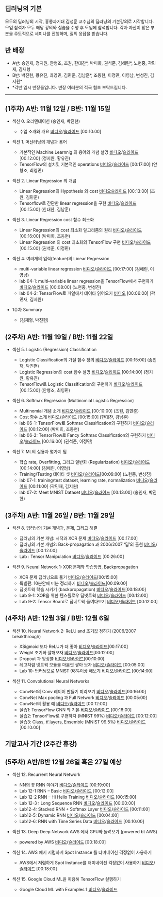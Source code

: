 
## 딥러닝의 기본 
모두의 딥러닝의 시작, 홍콩과기대 김성훈 교수님의 딥러닝의 기본강의로 시작합니다.
모임 참석자 모두 해당 강의와 실습을 수행 후 모임에 참석합니다.
각자 자신이 맡은 부분을 주도적으로 세미나를 진행하며, 질의 응답을 받습니다.

## 반 배정
- A반: 송인재, 정지원, 안형조, 조원, 한대찬*, 박미희, 권석준, 김해린*, 노현중, 곽민재, 김재형 
- B반: 박진현, 황유진, 최영민, 김민준, 김남훈*, 조동현, 이정민, 이영남, 변성진, 김지원*
- *각반 임시 반장들입니다. 반장 여러분의 적극 협조 부탁드립니다.


----

## (1주차) A반: 11월 12일 / B반: 11월 15일

- 섹션 0. 오리엔테이션 (송인재, 박진현)
    - 수업 소개와 개요	[비디오](https://www.youtube.com/watch?v=BS6O0zOGX4E)/[슬라이드](https://hunkim.github.io/ml/lec0.pdf) [00:10:00]

- 섹션 1. 머신러닝의 개념과 용어
    - 기본적인 Machine Learnnig 의 용어와 개념 설명	[비디오](https://www.youtube.com/watch?v=qPMeuL2LIqY)/[슬라이드](https://hunkim.github.io/ml/lec1.pdf) [00:12:00] (정지원, 황유진)
    - TensorFlow의 설치및 기본적인 operations [비디오](https://youtu.be/-57Ne86Ia8w)/[슬라이드](https://docs.google.com/presentation/d/137IlT2N3AYcclqxNuc8j9RDrIeHiYkSZ5JPg_vg9Jqk/edit#slide=id.g1d115b0ec5_0_215) [00:17:00] (안형조, 최영민)

- 섹션 2. Linear Regression 의 개념
    - Linear Regression의 Hypothesis 와 cost [비디오](https://www.youtube.com/watch?v=Hax03rCn3UI)[슬라이드](https://hunkim.github.io/ml/lec2.pdf) [00:13:00] (조원, 김민준)
    - Tensorflow로 간단한 linear regression을 구현 [비디오](https://youtu.be/mQGwjrStQgg)/[슬라이드](https://docs.google.com/presentation/d/12raZrY3d244q6jGuC7EykeSPzjP1-FqofMiNlx5Q52o) [00:15:00] (한대찬, 김남훈)

- 섹션 3. Linear Regression cost 함수 최소화 
    - Linear Regression의 cost 최소화 알고리즘의 원리	[비디오](https://www.youtube.com/watch?v=TxIVr-nk1so)/[슬라이드](https://hunkim.github.io/ml/lec3.pdf) [00:16:00] (박미희, 조동현)
    - Linear Regression 의 cost 최소화의 TensorFlow 구현 [비디오](https://youtu.be/Y0EF9VqRuEA)/[슬라이드](https://docs.google.com/presentation/d/1Az_ulisKyBH7hVNrQmN_3HyrX1sAxUMqXQvvtaRGYl4) [00:15:00] (권석준, 이정민)

- 섹션 4. 여러개의 입력(feature)의 Linear Regression
    - multi-variable linear regression [비디오](https://youtu.be/kPxpJY6fRkY)/[슬라이드](https://docs.google.com/presentation/d/1bHVxjCVvRKjCgtf6OMmxe35nR65LnsERoWSefWscv2I/) [00:17:00] (김해린, 이영남)
    - lab 04-1: multi-variable linear regression을 TensorFlow에서 구현하기	[비디오](https://youtu.be/fZUV3xjoZSM)/[슬라이드](https://docs.google.com/presentation/d/1WF5yphSXyzYLG8wmVvOpRmgAlw4vewbK51ZwLAOFZXk) [00:08:00] (노현중, 변성진)
    - lab 04-2: TensorFlow로 파일에서 데이타 읽어오기 [비디오](https://youtu.be/o2q4QNnoShY) [00:06:00] (곽민재, 김지원)

- 1주차 Summary
    - (김재형, 박진현)

## (2주차) A반: 11월 19일 / B반: 11월 22일

- 섹션 5. Logistic (Regression) Classification 
    - Logistic Classification의 가설 함수 정의	[비디오](https://youtu.be/PIjno6paszY)/[슬라이드](https://hunkim.github.io/ml/lec5.pdf)	[00:15:00] (송인재, 박진현)
    - Logistic Regression의 cost 함수 설명 [비디오](https://youtu.be/6vzchGYEJBc)/[슬라이드](https://hunkim.github.io/ml/lec5.pdf)		[00:14:00] (정지원, 황유진)
    - TensorFlow로 Logistic Classification의 구현하기 [비디오](https://youtu.be/2FeWGgnyLSw)/[슬라이드](https://docs.google.com/presentation/d/180ZISPNRVWYKyV61xoZepZ_KVUK6mujIXuwXE0eKZuM)		[00:15:00] (안형조, 최영민)


- 섹션 6. Softmax Regression (Multinomial Logistic Regression)
    - Multinomial 개념 소개	[비디오](https://youtu.be/MFAnsx1y9ZI)/[슬라이드](https://hunkim.github.io/ml/lec6.pdf) [00:10:00] (조원, 김민준)
    - Cost 함수 소개	[비디오](https://youtu.be/jMU9G5WEtBc)/[슬라이드](https://hunkim.github.io/ml/lec6.pdf) [00:15:00] (한대찬, 김남훈)
    - lab 06-1: TensorFlow로 Softmax Classification의 구현하기 [비디오](https://youtu.be/VRnubDzIy3A)/[슬라이드](https://docs.google.com/presentation/d/1FPcmOh_gmBw7uyOThFyKwdx7Ua2q8tX0kVFOSwI6kas)	[00:12:00] (박미희, 조동현)
    - lab 06-2: TensorFlow로 Fancy Softmax Classification의 구현하기 [비디오](https://youtu.be/E-io76NlsqA)/[슬라이드](https://docs.google.com/presentation/d/1FPcmOh_gmBw7uyOThFyKwdx7Ua2q8tX0kVFOSwI6kas)		[00:16:00] (권석준, 이정민)


- 섹션 7. ML의 실용과 몇가지 팁
    - 학습 rate, Overfitting, 그리고 일반화 (Regularization)	[비디오](https://youtu.be/1jPjVoDV_uo)/[슬라이드](https://hunkim.github.io/ml/lec7.pdf)	[00:14:00] (김해린, 이영남)
    - Training/Testing 데이타 셋		[비디오](https://youtu.be/KVv1nMSlPzY)/[슬라이드](https://hunkim.github.io/ml/lec7.pdf)[00:09:00] (노현중, 변성진)
    - lab 07-1: training/test dataset, learning rate, normalization [비디오](https://youtu.be/oSJfejG2C3w)/[슬라이드](https://docs.google.com/presentation/d/1cVwqMpERToATs1JGYps0F3MLARP8OAlw6ZIe-lpPHYs)		[00:11:00] (곽민재, 김지원)
    - lab 07-2: Meet MNIST Dataset [비디오](https://youtu.be/ktd5yrki_KA)/[슬라이드](https://docs.google.com/presentation/d/1cVwqMpERToATs1JGYps0F3MLARP8OAlw6ZIe-lpPHYs) [00:13:00] (송인재, 박진현) 


## (3주차) A반: 11월 26일 / B반: 11월 29일


- 섹션 8. 딥러닝의 기본 개념과, 문제, 그리고 해결 
    - 딥러닝의 기본 개념: 시작과 XOR 문제 [비디오]()/[슬라이드]() [00:17:00]
    - 딥러닝의 기본 개념2: Back-propagation 과 2006/2007 ‘딥’의 출현 [비디오]()/[슬라이드]() [00:12:00]
    - Lab : Tensor Manipulation [비디오]()/[슬라이드]() [00:26:00]


- 섹션 9. Neural Network 1: XOR 문제와 학습방법, Backpropagation
    - XOR 문제 딥러닝으로 풀기 [비디오]()/[슬라이드]()[00:15:00]
    - 특별편: 10분안에 미분 정리하기 [비디오]()/[슬라이드]()[00:09:00]
    - 딥넷트웍 학습 시키기 (backpropagation)	[비디오]()/[슬라이드]()[00:18:00]
    - Lab 9-1: XOR을 위한 텐스플로우 딥넷트웍 [비디오]()/[슬라이드]()	[00:12:00]
    - Lab 9-2: Tensor Board로 딥네트웍 들여다보기 [비디오]()/[슬라이드]()		[00:12:00]


## (4주차) A반: 12월 3일 / B반: 12월 6일

- 섹션 10. Neural Network 2: ReLU and 초기값 정하기 (2006/2007 breakthrough)
    - XSigmoid 보다 ReLU가 더 좋아 [비디오]()/[슬라이드]()[00:17:00]
    - Weight 초기화 잘해보자 [비디오]()/[슬라이드]()[00:12:00]
    - Dropout 과 앙상블	[비디오]()/[슬라이드]()[00:10:00]
    - 레고처렴 넷트웍 모듈을 마음껏 쌓아 보자	[비디오]()/[슬라이드]()	[00:05:00]
    - Lab 10: 딥러닝으로 MNIST 98%이상 해보기 [비디오]()/[슬라이드]()		[00:14:00]

- 섹션 11. Convolutional Neural Networks
    - ConvNet의 Conv 레이어 만들기	미리보기	[비디오]()/[슬라이드]()[00:16:00]
    - ConvNet Max pooling 과 Full Network	[비디오]()/[슬라이드]() [00:05:00]
    - ConvNet의 활용 예	[비디오]()/[슬라이드]()	[00:12:00]
    - 실습1: TensorFlow CNN 의 기본	[비디오]()/[슬라이드]()	[00:16:00]
    - 실습2: TensorFlow로 구현하자 (MNIST 99%)	[비디오]()/[슬라이드]() [00:12:00]
    - 실습3: Class, tf.layers, Ensemble (MNIST 99.5%)	[비디오]()/[슬라이드]()	[00:10:00]


## 기말고사 기간 (2주간 휴강) 

## (5주차) A반/B반 12월 26일 혹은 27일 예상

- 섹션 12. Recurrent Neural Network
    - NN의 꽃 RNN 이야기	[비디오]()/[슬라이드]() [00:19:00]
    - Lab 12-1 RNN – Basic [비디오]()/[슬라이드]()	[00:12:00]
    - Lab 12-2 RNN – Hi Hello Training [비디오]()/[슬라이드]()	[00:15:00]
    - Lab 12-3 : Long Sequence RNN [비디오]()/[슬라이드]()	[00:00:00]
    - Lab12-4: Stacked RNN + Softmax Layer [비디오]()/[슬라이드]()	[00:11:00]
    - Lab12-5: Dynamic RNN [비디오]()/[슬라이드]()	[00:04:00]
    - Lab12-6: RNN with Time Series Data [비디오]()/[슬라이드]() [00:10:00]


- 섹션 13. Deep Deep Network AWS 에서 GPU와 돌려보기 (powered bt AWS)
    - powered by AWS	[비디오]()/[슬라이드]() [00:18:00]

- 섹션 14. AWS 에서 저렴하게 Spot Instance 를 터미네이션 걱정없이 사용하기
    - AWS에서 저렴하게 Spot Instance를 터미네이션 걱정없이 사용하기	[비디오]()/[슬라이드]() [00:18:00]

- 섹션 15. Google Cloud ML을 이용해 TensorFlow 실행하기
    - Google Cloud ML with Examples 1 [비디오]()/[슬라이드]()


